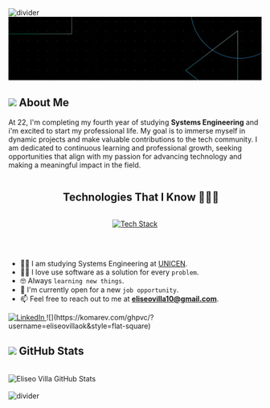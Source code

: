 <!-- Divider -->
<img src="https://user-images.githubusercontent.com/73097560/115834477-dbab4500-a447-11eb-908a-139a6edaec5c.gif" alt="divider">

<!-- Banner Image -->
<div align="center">
  <img src="Banner(2).gif" alt="Banner" />
</div>

## <picture><img src="https://github.com/7oSkaaa/7oSkaaa/blob/main/Images/about_me.gif?raw=true" width="50px"></picture> About Me

<p>
  At 22, I'm completing my fourth year of studying <strong>Systems Engineering</strong> and i'm excited to start my professional life. My goal is to immerse myself in dynamic projects and make valuable contributions to the tech community. I am dedicated to continuous learning and professional growth, seeking opportunities that align with my passion for advancing technology and making a meaningful impact in the field.
</p>

<!-- Section Title -->
<div id="user-content-toc">
  <ul align="center">
    <summary><h2 style="display: inline-block">Technologies That I Know 👨🏻‍💻</h2></summary>
  </ul>
</div>

<!-- Tech Stack Icons -->
<p align="center">
  <a href="https://skillicons.dev">
    <img src="https://skillicons.dev/icons?i=html,css,py,java,cpp,postgres,mongodb,notion,github,git,docker,vscode,vim,linux&perline=14" alt="Tech Stack" />
  </a>
</p>

<!-- Intro -->
<br><br>
- :student: I am studying Systems Engineering at [UNICEN](https://www.unicen.edu.ar).
- :technologist: I love use software as a solution for every `problem`.
- :nerd_face: Always `learning new things`.
- :thinking: I'm currently open for a new `job opportunity`.
- 📫 Feel free to reach out to me at **eliseovilla10@gmail.com**.

<!-- LinkedIn Badge -->
<a href="https://www.linkedin.com/in/eliseovilla/" target="_blank">
  <img src="https://img.shields.io/badge/LinkedIn-%230077B5.svg?&style=flat-square&logo=linkedin&logoColor=white" alt="LinkedIn" width="100" height="25" />
</a>
<!-- Profile Views -->
![](https://komarev.com/ghpvc/?username=eliseovillaok&style=flat-square)

## <img src="https://media.giphy.com/media/iY8CRBdQXODJSCERIr/giphy.gif" width="35"><b> GitHub Stats </b>
<br>
<div align="left">
  <img src="https://github-readme-stats.vercel.app/api/top-langs?username=eliseovillaok&show_icons=true&locale=en&layout=compact&line_height=20&title_color=7A7ADB&icon_color=2234AE&text_color=D3D3D3&bg_color=0,000000,130F40" width="375" alt="Eliseo Villa GitHub Stats"/>
</div>

<!-- Divider -->
<br>
<img src="https://user-images.githubusercontent.com/73097560/115834477-dbab4500-a447-11eb-908a-139a6edaec5c.gif" alt="divider">
